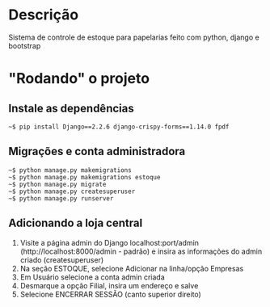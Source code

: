 # Descrição
Sistema de controle de estoque para papelarias feito com python, django e bootstrap

# "Rodando" o projeto
## Instale as dependências
``` console
~$ pip install Django==2.2.6 django-crispy-forms==1.14.0 fpdf
```

## Migrações e conta administradora
``` console
~$ python manage.py makemigrations
~$ python manage.py makemigrations estoque
~$ python manage.py migrate
~$ python manage.py createsuperuser
~$ python manage.py runserver
```

## Adicionando a loja central
1. Visite a página admin do Django localhost:port/admin (http://localhost:8000/admin - padrão) e insira as informações do admin criado (createsuperuser)
2. Na seção ESTOQUE, selecione Adicionar na linha/opção Empresas
3. Em Usuário selecione a conta admin criada
4. Desmarque a opção Filial, insira um endereço e salve
5. Selecione ENCERRAR SESSÃO (canto superior direito)

